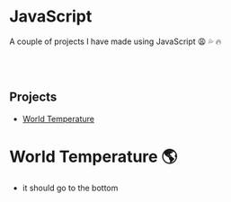 # JavaScript
 A couple of projects I have made using JavaScript :weary: :sweat_drops: :fire:

 <br/>
 <br/>
 
 ## Projects
 - [World Temperature](#World-Temperature-earth_americas)

 

 # World Temperature :earth_americas:
 - it should go to the bottom
